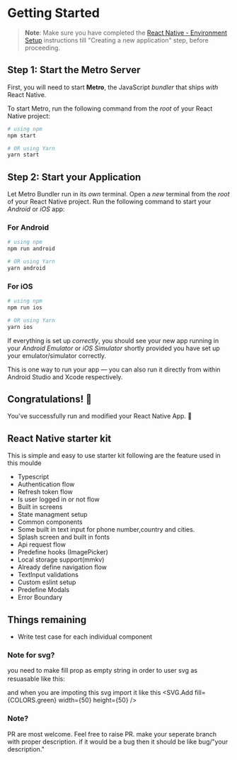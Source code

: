 # Getting Started

> **Note**: Make sure you have completed the [React Native - Environment Setup](https://reactnative.dev/docs/environment-setup) instructions till "Creating a new application" step, before proceeding.

## Step 1: Start the Metro Server

First, you will need to start **Metro**, the JavaScript _bundler_ that ships _with_ React Native.

To start Metro, run the following command from the _root_ of your React Native project:

```bash
# using npm
npm start

# OR using Yarn
yarn start
```

## Step 2: Start your Application

Let Metro Bundler run in its _own_ terminal. Open a _new_ terminal from the _root_ of your React Native project. Run the following command to start your _Android_ or _iOS_ app:

### For Android

```bash
# using npm
npm run android

# OR using Yarn
yarn android
```

### For iOS

```bash
# using npm
npm run ios

# OR using Yarn
yarn ios
```

If everything is set up _correctly_, you should see your new app running in your _Android Emulator_ or _iOS Simulator_ shortly provided you have set up your emulator/simulator correctly.

This is one way to run your app — you can also run it directly from within Android Studio and Xcode respectively.

## Congratulations! :tada:

You've successfully run and modified your React Native App. :partying_face:

## React Native starter kit

This is simple and easy to use starter kit following are the feature used in this moulde

- Typescript
- Authentication flow
- Refresh token flow
- Is user logged in or not flow
- Built in screens
- State managment setup
- Common components
- Some built in text input for phone number,country and cities.
- Splash screen and built in fonts
- Api request flow
- Predefine hooks (ImagePicker)
- Local storage support(mmkv)
- Already define navigation flow
- TextInput validations
- Custom eslint setup
- Predefine Modals
- Error Boundary

## Things remaining

- Write test case for each individual component

### Note for svg?

you need to make fill prop as empty string in order to user svg as resuasable like this:
<svg width="16" height="16" viewBox="0 0 16 16" fill="black" xmlns="http://www.w3.org/2000/svg">
<path d="M14.25 0.5H1.75C1.41848 0.5 1.10054 " fill=""/>
</svg>

and when you are impoting this svg import it like this
<SVG.Add fill={COLORS.green} width={50} height={50} />

### Note?

PR are most welcome. Feel free to raise PR. make your seperate branch with proper description. if it would be a bug then it should be like bug/"your description."
